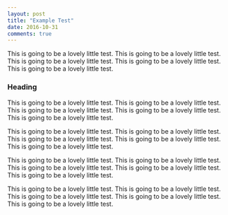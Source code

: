 ```yaml
---
layout: post
title: "Example Test"
date: 2016-10-31
comments: true
---
```


This is going to be a lovely little test. This is going to be a lovely little test. This is going to be a lovely little test. This is going to be a lovely little test. This is going to be a lovely little test.

### Heading
This is going to be a lovely little test. This is going to be a lovely little test. This is going to be a lovely little test. This is going to be a lovely little test. This is going to be a lovely little test.

This is going to be a lovely little test. This is going to be a lovely little test. This is going to be a lovely little test. This is going to be a lovely little test. This is going to be a lovely little test.

This is going to be a lovely little test. This is going to be a lovely little test. This is going to be a lovely little test. This is going to be a lovely little test. This is going to be a lovely little test.

This is going to be a lovely little test. This is going to be a lovely little test. This is going to be a lovely little test. This is going to be a lovely little test. This is going to be a lovely little test.
